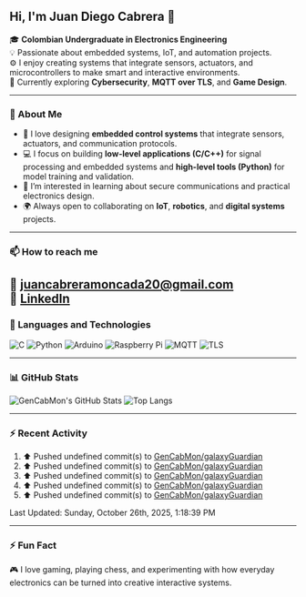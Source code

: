 ## Hi, I'm Juan Diego Cabrera 👋  

🎓 **Colombian Undergraduate in Electronics Engineering**  
💡 Passionate about embedded systems, IoT, and automation projects.  
⚙️ I enjoy creating systems that integrate sensors, actuators, and microcontrollers to make smart and interactive environments.  
🔐 Currently exploring **Cybersecurity**, **MQTT over TLS**, and **Game Design**.  

---

### 🧠 About Me  
- 🤖 I love designing **embedded control systems** that integrate sensors, actuators, and communication protocols. 
- 💻 I focus on building **low-level applications (C/C++)** for signal processing and embedded systems and **high-level tools (Python)** for model training and validation.
- 📡 I’m interested in learning about secure communications and practical electronics design.  
- 🌍 Always open to collaborating on **IoT**, **robotics**, and **digital systems** projects.

---

### 📫 How to reach me  
📧 **juancabreramoncada20@gmail.com**  
💼 [LinkedIn](https://www.linkedin.com/in/juan-diego-cabrera-moncada-a15932384/)  
---

### 🧰 Languages and Technologies  
![C](https://img.shields.io/badge/C-00599C?style=flat&logo=c&logoColor=white)
![Python](https://img.shields.io/badge/Python-3776AB?style=flat&logo=python&logoColor=white)
![Arduino](https://img.shields.io/badge/Arduino-00979D?style=flat&logo=arduino&logoColor=white)
![Raspberry Pi](https://img.shields.io/badge/Raspberry%20Pi-A22846?style=flat&logo=raspberrypi&logoColor=white)
![MQTT](https://img.shields.io/badge/MQTT-3C5280?style=flat&logo=eclipsemosquitto&logoColor=white)
![TLS](https://img.shields.io/badge/TLS%20Security-00599C?style=flat&logo=lets-encrypt&logoColor=white)

---

### 📊 GitHub Stats  
![GenCabMon's GitHub Stats](https://github-readme-stats.vercel.app/api?username=GenCabMon&show_icons=true&theme=tokyonight&count_private=true)
![Top Langs](https://github-readme-stats.vercel.app/api/top-langs/?username=GenCabMon&layout=compact&theme=tokyonight)

---

### :zap: Recent Activity
<!--RECENT_ACTIVITY:start-->
1. ⬆️ Pushed undefined commit(s) to [GenCabMon/galaxyGuardian](https://github.com/GenCabMon/galaxyGuardian)<br>
2. ⬆️ Pushed undefined commit(s) to [GenCabMon/galaxyGuardian](https://github.com/GenCabMon/galaxyGuardian)<br>
3. ⬆️ Pushed undefined commit(s) to [GenCabMon/galaxyGuardian](https://github.com/GenCabMon/galaxyGuardian)<br>
4. ⬆️ Pushed undefined commit(s) to [GenCabMon/galaxyGuardian](https://github.com/GenCabMon/galaxyGuardian)<br>
5. ⬆️ Pushed undefined commit(s) to [GenCabMon/galaxyGuardian](https://github.com/GenCabMon/galaxyGuardian)<br>
<!--RECENT_ACTIVITY:end-->
<!--RECENT_ACTIVITY:last_update-->
Last Updated: Sunday, October 26th, 2025, 1:18:39 PM
<!--RECENT_ACTIVITY:last_update_end-->

---

### ⚡ Fun Fact  
🎮 I love gaming, playing chess, and experimenting with how everyday electronics can be turned into creative interactive systems.
